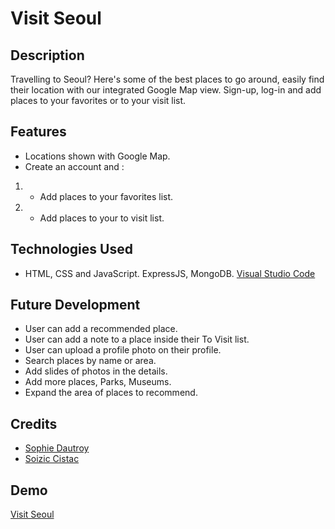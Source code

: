 # Visit Seoul

## Description
Travelling to Seoul? Here's some of the best places to go around, easily find their location with our integrated Google Map view. 
Sign-up, log-in and add places to your favorites or to your visit list.

## Features
* Locations shown with Google Map.
* Create an account and :
1. - Add places to your favorites list.
1. - Add places to your to visit list.

## Technologies Used
* HTML, CSS and JavaScript. ExpressJS, MongoDB.
 [Visual Studio Code](https://code.visualstudio.com/)

## Future Development
- User can add a recommended place.
- User can add a note to a place inside their To Visit list.
- User can upload a profile photo on their profile.
- Search places by name or area.
- Add slides of photos in the details.
- Add more places, Parks, Museums.
- Expand the area of places to recommend.

## Credits
* [Sophie Dautroy](https://github.com/So-Mina)
* [Soizic Cistac](https://github.com/SoizicCistac)

## Demo
[Visit Seoul](https://visit-seoul.onrender.com)
